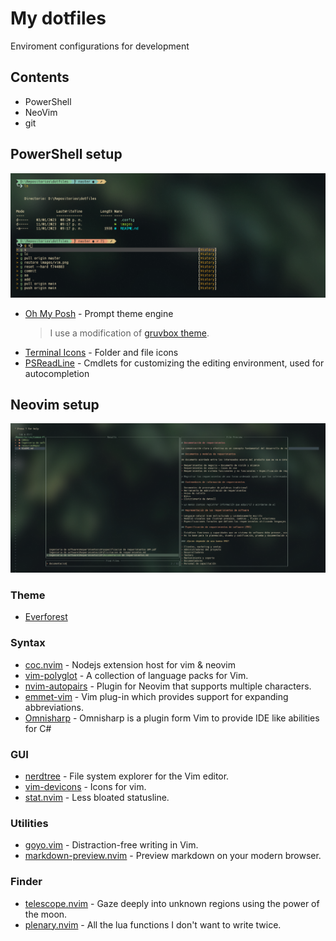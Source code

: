# My  dotfiles
Enviroment configurations for development

## Contents
- PowerShell 
- NeoVim 
- git 

## PowerShell setup
![](images/terminal.png)
- [Oh My Posh](https://ohmyposh.dev/) - Prompt theme engine
	> I use a modification of [gruvbox theme](https://ohmyposh.dev/docs/themes#gruvbox).
- [Terminal Icons](https://github.com/devblackops/Terminal-Icons) - Folder and file icons
- [PSReadLine](https://docs.microsoft.com/en-us/powershell/module/psreadline/) - Cmdlets for customizing the editing environment, used for autocompletion

## Neovim setup
![](images/vim.png)
### Theme
- [Everforest](https://github.com/sainnhe/everforest)
### Syntax
- [coc.nvim](https://github.com/neoclide/coc.nvim) - Nodejs extension host for vim & neovim
- [vim-polyglot](https://github.com/sheerun/vim-polyglot) - A collection of language packs for Vim.
- [nvim-autopairs](https://github.com/windwp/nvim-autopairs) - Plugin for Neovim that supports multiple characters.
- [emmet-vim](https://github.com/mattn/emmet-vim) - Vim plug-in which provides support for expanding abbreviations.
- [Omnisharp](https://github.com/OmniSharp/omnisharp-vim) - Omnisharp is a plugin form Vim to provide IDE like abilities for C# 
### GUI
- [nerdtree](https://github.com/preservim/nerdtree) - File system explorer for the Vim editor.
- [vim-devicons](https://github.com/ryanoasis/vim-devicons) - Icons for vim.
- [stat.nvim](https://github.com/leath-dub/stat.nvim) - Less bloated statusline.
### Utilities
- [goyo.vim](https://github.com/junegunn/goyo.vim) - Distraction-free writing in Vim.
- [markdown-preview.nvim](https://github.com/iamcco/markdown-preview.nvim) - Preview markdown on your modern browser.
### Finder
- [telescope.nvim](https://github.com/nvim-telescope/telescope.nvim) - Gaze deeply into unknown regions using the power of the moon.
- [plenary.nvim](https://github.com/nvim-lua/plenary.nvim) - All the lua functions I don't want to write twice.
